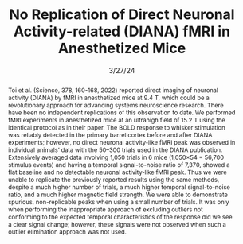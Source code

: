 ---
title: "No Replication of Direct Neuronal Activity-related (DIANA) fMRI in Anesthetized Mice"

date: 3/27/24
authors_string: Sang-Han Choi, Geun Im, Sangcheon Choi, Xin Yu, Peter Bandettini, Ravi Menon, Seong-Gi Kim
authors:
   - Sang-Han Choi
   - Geun Im
   - Sangcheon Choi
   - Xin Yu
   - Peter Bandettini
   - Ravi Menon
   - Seong-Gi Kim
author_ids:
   - peter_bandettini
journal: 'Science Advances'
volume: 10.0
issue: 13.0
pages: 
book_title: ''
publisher: ''
isbn: 
abstract: 'Toi et al. (Science, 378, 160-168, 2022) reported direct imaging of neuronal activity (DIANA) by fMRI in anesthetized mice at 9.4 T, which could be a revolutionary approach for advancing systems neuroscience research. There have been no independent replications of this observation to date. We performed fMRI experiments in anesthetized mice at an ultrahigh field of 15.2 T using the identical protocol as in their paper. The BOLD response to whisker stimulation was reliably detected in the primary barrel cortex before and after DIANA experiments; however, no direct neuronal activity-like fMRI peak was observed in individual animals’ data with the 50–300 trials used in the DIANA publication. Extensively averaged data involving 1,050 trials in 6 mice (1,050×54 = 56,700 stimulus events) and having a temporal signal-to-noise ratio of 7,370, showed a flat baseline and no detectable neuronal activity-like fMRI peak. Thus we were unable to replicate the previously reported results using the same methods, despite a much higher number of trials, a much higher temporal signal-to-noise ratio, and a much higher magnetic field strength. We were able to demonstrate spurious, non-replicable peaks when using a small number of trials. It was only when performing the inappropriate approach of excluding outliers not conforming to the expected temporal characteristics of the response did we see a clear signal change; however, these signals were not observed when such a outlier elimination approach was not used.'
project_id: 
paper_url: https://www.science.org/doi/10.1126/sciadv.adl0999
doi: 10.1126/sciadv.adl0999
data_loc: ''
code_loc: ''
file: '/assets/publications/'
file_name: ''
type: journal_article
pub_str: 'Science Advances (3/27) 10 (13)'
layout: publication 
---